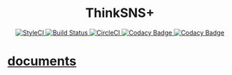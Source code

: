 <h1 align="center">ThinkSNS+</h1>
<p align="center">
    <!-- StyleCI -->
    <a href="https://styleci.io/repos/76627423">
        <img src="https://styleci.io/repos/76627423/shield?branch=master" alt="StyleCI">
    </a>
    <!-- Build Status for travis-ci -->
    <a href="https://travis-ci.org/zhiyicx/thinksns-plus">
        <img src="https://travis-ci.org/zhiyicx/thinksns-plus.svg?branch=master" alt="Build Status">
    </a>
    <!-- CircleCI -->
    <a href="https://circleci.com/gh/zhiyicx/thinksns-plus/tree/master">
        <img src="https://circleci.com/gh/zhiyicx/thinksns-plus/tree/master.svg?style=svg" alt="CircleCI">
    </a>
    <!-- Codacy Badge -->
    <a href="https://www.codacy.com/app/shiweidu/thinksns-plus?utm_source=github.com&utm_medium=referral&utm_content=zhiyicx/thinksns-plus&utm_campaign=badger">
        <img src="https://api.codacy.com/project/badge/Grade/8320deaa80b8489f95fcedaae6df079d" alt="Codacy Badge">
    </a>
    <a href="https://www.codacy.com/app/shiweidu/thinksns-plus?utm_source=github.com&utm_medium=referral&utm_content=zhiyicx/thinksns-plus&utm_campaign=Badge_Coverage">
        <img src="https://api.codacy.com/project/badge/Coverage/8320deaa80b8489f95fcedaae6df079d" alt="Codacy Badge">
    </a>
</p>

# [documents](documents)